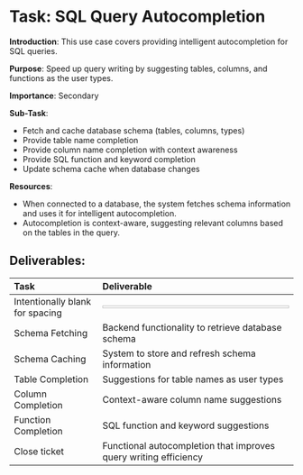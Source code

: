 Task: SQL Query Autocompletion
=================================
**Introduction**: This use case covers providing intelligent autocompletion for SQL queries.

**Purpose**: Speed up query writing by suggesting tables, columns, and functions as the user types.

**Importance**: Secondary

**Sub-Task**: 

 * Fetch and cache database schema (tables, columns, types)
 * Provide table name completion
 * Provide column name completion with context awareness
 * Provide SQL function and keyword completion
 * Update schema cache when database changes

**Resources**:

 * When connected to a database, the system fetches schema information and uses it for intelligent autocompletion.
 * Autocompletion is context-aware, suggesting relevant columns based on the tables in the query.

Deliverables:
----------------------

| Task | Deliverable |
|:--------------|:----------------|
| Intentionally blank for spacing | <img height=5 width=700/> |
| Schema Fetching | Backend functionality to retrieve database schema |
| Schema Caching | System to store and refresh schema information |
| Table Completion | Suggestions for table names as user types |
| Column Completion | Context-aware column name suggestions |
| Function Completion | SQL function and keyword suggestions |
| Close ticket | Functional autocompletion that improves query writing efficiency |
